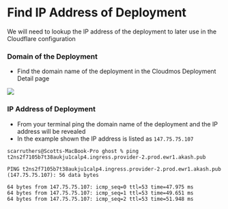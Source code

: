 # Find IP Address of Deployment

We will need to lookup the IP address of the deployment to later use in the Cloudflare configuration

### Domain of the Deployment

* Find the domain name of the deployment in the Cloudmos Deployment Detail page

![](https://files.gitbook.com/v0/b/gitbook-x-prod.appspot.com/o/spaces%2F-LrNFlfuifzmQ\_NMKu9C-887967055%2Fuploads%2F1OLAZX7ITvAbCClUClxb%2FcloudflareURL.png?alt=media\&token=c3a3e6f0-5e71-49dc-8688-afe8a58d57a8)

### IP Address of Deployment

* From your terminal ping the domain name of the deployment and the IP address will be revealed
* In the example shown the IP address is listed as `147.75.75.107`

```
scarruthers@Scotts-MacBook-Pro ghost % ping t2ns2f7105b7t38aukju1calp4.ingress.provider-2.prod.ewr1.akash.pub

PING t2ns2f7105b7t38aukju1calp4.ingress.provider-2.prod.ewr1.akash.pub (147.75.75.107): 56 data bytes

64 bytes from 147.75.75.107: icmp_seq=0 ttl=53 time=47.975 ms
64 bytes from 147.75.75.107: icmp_seq=1 ttl=53 time=49.651 ms
64 bytes from 147.75.75.107: icmp_seq=2 ttl=53 time=51.948 ms
```
